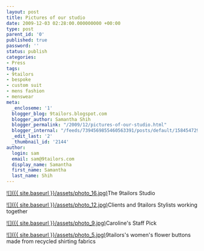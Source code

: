 ```yaml
---
layout: post
title: Pictures of our studio
date: 2009-12-03 02:28:00.000000000 +00:00
type: post
parent_id: '0'
published: true
password: ''
status: publish
categories:
- Press
tags:
- 9tailors
- bespoke
- custom suit
- mens fashion
- menswear
meta:
  _encloseme: '1'
  blogger_blog: 9tailors.blogspot.com
  blogger_author: Samantha Shih
  blogger_permalink: "/2009/12/pictures-of-our-studio.html"
  blogger_internal: "/feeds/7394569855460563391/posts/default/1584547293006726255"
  _edit_last: '2'
  _thumbnail_id: '2144'
author:
  login: sam
  email: sam@9tailors.com
  display_name: Samantha
  first_name: Samantha
  last_name: Shih
---
```

[![]({{ site.baseurl }}/assets/photo_16.jpg)](http://2.bp.blogspot.com/_RlJ3L7W6dBw/SxclICe01pI/AAAAAAAAH7A/oVNw3Vnd2eM/s1600-h/photo_16.jpg)The 9tailors Studio 

[![]({{ site.baseurl }}/assets/photo_12.jpg)](http://3.bp.blogspot.com/_RlJ3L7W6dBw/Sxci_muDOvI/AAAAAAAAH6o/gg-JCIuo3FE/s1600-h/photo_12.jpg)Clients and 9tailors Stylists working together  

[![]({{ site.baseurl }}/assets/photo_9.jpg)](http://2.bp.blogspot.com/_RlJ3L7W6dBw/Sxci_Ez4vLI/AAAAAAAAH6g/mW1XZwL-o5c/s1600-h/photo_9.jpg)Caroline's Staff Pick  

[![]({{ site.baseurl }}/assets/photo_5.jpg)](http://3.bp.blogspot.com/_RlJ3L7W6dBw/Sxci-wC-RxI/AAAAAAAAH6Y/T7aBPrF1ufw/s1600-h/photo_5.jpg)9tailors's women's flower buttons made from recycled shirting fabrics